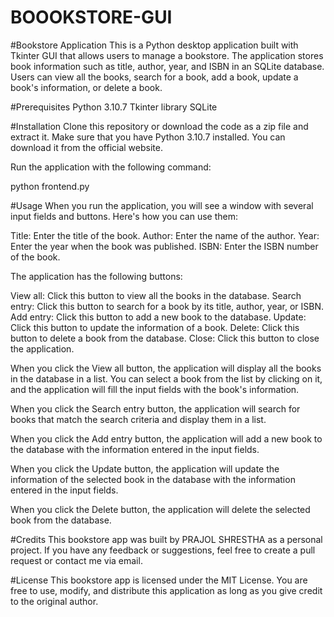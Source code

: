 # BOOOKSTORE-GUI

#Bookstore Application
This is a Python desktop application built with Tkinter GUI that allows users to manage a bookstore. The application stores book information such as title, author, year, and ISBN in an SQLite database. Users can view all the books, search for a book, add a book, update a book's information, or delete a book.

#Prerequisites
Python 3.10.7
Tkinter library
SQLite

#Installation
Clone this repository or download the code as a zip file and extract it.
Make sure that you have Python 3.10.7 installed. You can download it from the official website.

Run the application with the following command:

python frontend.py

#Usage
When you run the application, you will see a window with several input fields and buttons. Here's how you can use them:

Title: Enter the title of the book.
Author: Enter the name of the author.
Year: Enter the year when the book was published.
ISBN: Enter the ISBN number of the book.

The application has the following buttons:

View all: Click this button to view all the books in the database.
Search entry: Click this button to search for a book by its title, author, year, or ISBN.
Add entry: Click this button to add a new book to the database.
Update: Click this button to update the information of a book.
Delete: Click this button to delete a book from the database.
Close: Click this button to close the application.

When you click the View all button, the application will display all the books in the database in a list. 
You can select a book from the list by clicking on it, and the application will fill the input fields with the book's information.

When you click the Search entry button, the application will search for books that match the search criteria and display them in a list. 

When you click the Add entry button, the application will add a new book to the database with the information entered in the input fields.

When you click the Update button, the application will update the information of the selected book in the database with the information entered in the input fields.

When you click the Delete button, the application will delete the selected book from the database.


#Credits
This bookstore app was built by PRAJOL SHRESTHA as a personal project. 
If you have any feedback or suggestions, feel free to create a pull request or contact me via email.

#License
This bookstore app is licensed under the MIT License. 
You are free to use, modify, and distribute this application as long as you give credit to the original author.
